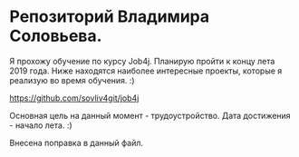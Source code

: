# Репозиторий Владимира Соловьева.
Я прохожу обучение по курсу Job4j. Планирую пройти к концу лета 2019 года.
Ниже находятся наиболее интересные проекты, которые я реализую во время обучения.
:)

https://github.com/sovliv4git/job4j

Основная цель на данный момент - трудоустройство.
Дата достижения - начало лета.
:)

Внесена поправка в данный файл.
